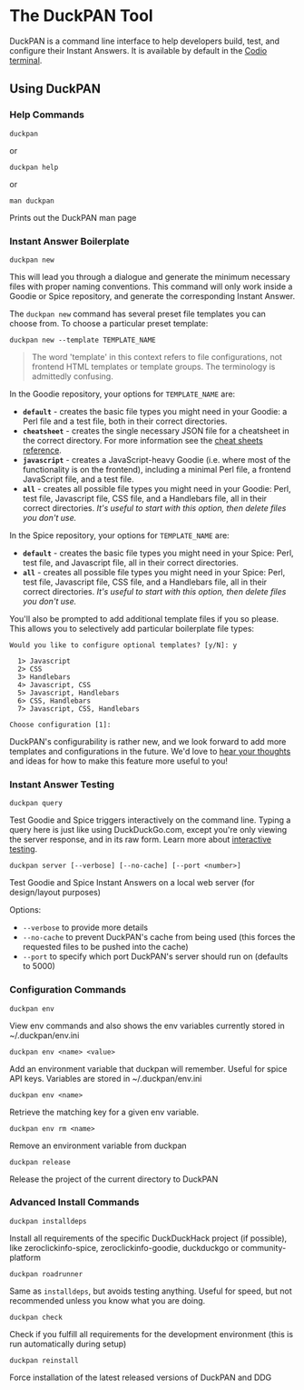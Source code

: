 # The DuckPAN Tool

DuckPAN is a command line interface to help developers build, test, and configure their Instant Answers. It is available by default in the [Codio terminal](http://docs.duckduckhack.com/welcome/setup-dev-environment.html).

## Using DuckPAN

### Help Commands

```shell
duckpan
```

or

```shell
duckpan help
```

or

```shell
man duckpan
```

Prints out the DuckPAN man page

### Instant Answer Boilerplate

```shell
duckpan new
```

This will lead you through a dialogue and generate the minimum necessary files with proper naming conventions. This command will only work inside a Goodie or Spice repository, and generate the corresponding Instant Answer.

The `duckpan new` command has several preset file templates you can choose from. To choose a particular preset template: 

```shell
duckpan new --template TEMPLATE_NAME
```

> The word 'template' in this context refers to file configurations, not frontend HTML templates or template groups. The terminology is admittedly confusing.

In the Goodie repository, your options for `TEMPLATE_NAME` are:

- **`default`** - creates the basic file types you might need in your Goodie: a Perl file and a test file, both in their correct directories.	
- **`cheatsheet`** - creates the single necessary JSON file for a cheatsheet in the correct directory. For more information see the [cheat sheets reference](http://docs.duckduckhack.com/frontend-reference/cheat-sheet-reference.html).
- **`javascript`** - creates a JavaScript-heavy Goodie (i.e. where most of the functionality is on the frontend), including a minimal Perl file, a frontend JavaScript file, and a test file.
- **`all`** - creates all possible file types you might need in your Goodie: Perl, test file, Javascript file, CSS file, and a Handlebars file, all in their correct directories. *It's useful to start with this option, then delete files you don't use.*

In the Spice repository, your options for `TEMPLATE_NAME` are:

- **`default`** - creates the basic file types you might need in your Spice: Perl, test file, and Javascript file, all in their correct directories.	
- **`all`** - creates all possible file types you might need in your Spice: Perl, test file, Javascript file, CSS file, and a Handlebars file, all in their correct directories. *It's useful to start with this option, then delete files you don't use.*

You'll also be prompted to add additional template files if you so please. This allows you to selectively add particular boilerplate file types:

```
Would you like to configure optional templates? [y/N]: y                                                                              
                                                                                                                                      
  1> Javascript                                                                                                                       
  2> CSS                                                                                                                              
  3> Handlebars                                                                                                                       
  4> Javascript, CSS                                                                                                                  
  5> Javascript, Handlebars                                                                                                           
  6> CSS, Handlebars                                                                                                                  
  7> Javascript, CSS, Handlebars                                                                                                      
                                                                                                                                      
Choose configuration [1]:
```

DuckPAN's configurability is rather new, and we look forward to add more templates and configurations in the future. We'd love to [hear your thoughts](http://docs.duckduckhack.com/resources/get-in-touch.html) and ideas for how to make this feature more useful to you!

### Instant Answer Testing

```shell
duckpan query
```

Test Goodie and Spice triggers interactively on the command line. Typing a query here is just like using DuckDuckGo.com, except you're only viewing the server response, and in its raw form. Learn more about [interactive testing](http://docs.duckduckhack.com/testing-reference/testing-triggers.html).


```shell
duckpan server [--verbose] [--no-cache] [--port <number>]
```

Test Goodie and Spice Instant Answers on a local web server (for design/layout purposes)

Options:

- `--verbose` to provide more details
- `--no-cache` to prevent DuckPAN's cache from being used (this forces the requested files to be pushed into the cache)
- `--port` to specify which port DuckPAN's server should run on (defaults to 5000)


### Configuration Commands

```shell
duckpan env
```

View env commands and also shows the env variables currently stored in ~/.duckpan/env.ini

```shell
duckpan env <name> <value>
```

Add an environment variable that duckpan will remember. Useful for
spice API keys. Variables are stored in ~/.duckpan/env.ini

```shell
duckpan env <name>
```

Retrieve the matching key for a given env variable.

```shell
duckpan env rm <name>
```

Remove an environment variable from duckpan

```shell
duckpan release
```

Release the project of the current directory to DuckPAN

### Advanced Install Commands

```shell
duckpan installdeps
```

Install all requirements of the specific DuckDuckHack project (if
possible), like zeroclickinfo-spice, zeroclickinfo-goodie, duckduckgo
or community-platform

```shell
duckpan roadrunner
```

Same as `installdeps`, but avoids testing anything. Useful for speed, but
not recommended unless you know what you are doing.

```shell
duckpan check
```

Check if you fulfill all requirements for the development
environment (this is run automatically during setup)

```shell
duckpan reinstall
```

Force installation of the latest released versions of DuckPAN and DDG


